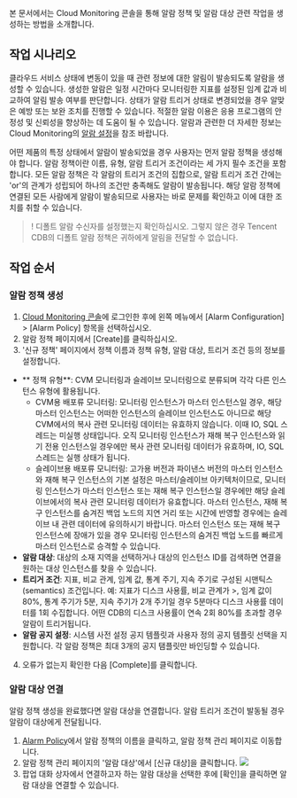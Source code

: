 본 문서에서는 Cloud Monitoring 콘솔을 통해 알람 정책 및 알람 대상 관련 작업을 생성하는 방법을 소개합니다.

## 작업 시나리오
클라우드 서비스 상태에 변동이 있을 때 관련 정보에 대한 알림이 발송되도록 알람을 생성할 수 있습니다. 생성한 알람은 일정 시간마다 모니터링한 지표를 설정된 임계 값과 비교하여 알림 발송 여부를 판단합니다.
상태가 알람 트리거 상태로 변경되었을 경우 알맞은 예방 또는 보완 조치를 진행할 수 있습니다. 적절한 알람 이용은 응용 프로그램의 안정성 및 신뢰성을 향상하는 데 도움이 될 수 있습니다. 알람과 관련한 더 자세한 정보는 Cloud Monitoring의 [알람 설정](https://intl.cloud.tencent.com/document/product/248/1073)을 참조 바랍니다.

어떤 제품의 특정 상태에서 알람이 발송되었을 경우 사용자는 먼저 알람 정책을 생성해야 합니다. 알람 정책이란 이름, 유형, 알람 트리거 조건이라는 세 가지 필수 조건을 포함합니다. 모든 알람 정책은 각 알람의 트리거 조건의 집합으로, 알람 트리거 조건 간에는 'or'의 관계가 성립되어 하나의 조건만 충족해도 알람이 발송됩니다. 해당 알람 정책에 연결된 모든 사람에게 알람이 발송되므로 사용자는 바로 문제를 확인하고 이에 대한 조치를 취할 수 있습니다.

>! 디폴트 알람 수신자를 설정했는지 확인하십시오. 그렇지 않은 경우 Tencent CDB의 디폴트 알람 정책은 귀하에게 알림을 전달할 수 없습니다.

## 작업 순서
### 알람 정책 생성
1. [Cloud Monitoring 콘솔](https://console.cloud.tencent.com/monitor/overview)에 로그인한 후에 왼쪽 메뉴에서 [Alarm Configuration] > [Alarm Policy] 항목을 선택하십시오.
2. 알람 정책 페이지에서 [Create]를 클릭하십시오.
3. '신규 정책' 페이지에서 정책 이름과 정책 유형, 알람 대상, 트리거 조건 등의 정보를 설정합니다.
 - ** 정책 유형**: CVM 모니터링과 슬레이브 모니터링으로 분류되며 각각 다른 인스턴스 유형에 활용됩니다.
    - CVM용 배포류 모니터링: 모니터링 인스턴스가 마스터 인스턴스일 경우, 해당 마스터 인스턴스는 어떠한 인스턴스의 슬레이브 인스턴스도 아니므로 해당 CVM에서의 복사 관련 모니터링 데이터는 유효하지 않습니다. 이때 IO, SQL 스레드는 미실행 상태입니다. 오직 모니터링 인스턴스가 재해 복구 인스턴스와 읽기 전용 인스턴스일 경우에만 복사 관련 모니터링 데이터가 유효하며, IO, SQL 스레드는 실행 상태가 됩니다.
    - 슬레이브용 배포류 모니터링: 고가용 버전과 파이낸스 버전의 마스터 인스턴스와 재해 복구 인스턴스의 기본 설정은 마스터/슬레이브 아키텍처이므로, 모니터링 인스턴스가 마스터 인스턴스 또는 재해 복구 인스턴스일 경우에만 해당 슬레이브에서의 복사 관련 모니터링 데이터가 유효합니다. 마스터 인스턴스, 재해 복구 인스턴스를 숨겨진 백업 노드의 지연 거리 또는 시간에 반영할 경우에는 슬레이브 내 관련 데이터에 유의하시기 바랍니다. 마스터 인스턴스 또는 재해 복구 인스턴스에 장애가 있을 경우 모니터링 인스턴스의 숨겨진 백업 노드를 빠르게 마스터 인스턴스로 승격할 수 있습니다.
  - **알람 대상**: 대상의 소재 지역을 선택하거나 대상의 인스턴스 ID를 검색하면 연결을 원하는 대상 인스턴스를 찾을 수 있습니다.
 - **트리거 조건**: 지표, 비교 관계, 임계 값, 통계 주기, 지속 주기로 구성된 시맨틱스(semantics) 조건입니다. 예: 지표가 디스크 사용률, 비교 관계가 >, 임계 값이 80%, 통계 주기가 5분, 지속 주기가 2개 주기일 경우 5분마다 디스크 사용률 데이터를 1회 수집합니다. 어떤 CDB의 디스크 사용률이 연속 2회 80%를 초과할 경우 알람이 트리거됩니다.
 - **알람 공지 설정**: 시스템 사전 설정 공지 템플릿과 사용자 정의 공지 템플릿 선택을 지원합니다. 각 알람 정책은 최대 3개의 공지 탬플릿만 바인딩할 수 있습니다.
4. 오류가 없는지 확인한 다음 [Complete]를 클릭합니다.

### 알람 대상 연결
알람 정책 생성을 완료했다면 알람 대상을 연결합니다. 알람 트리거 조건이 발동될 경우 알람이 대상에게 전달됩니다.
1. [Alarm Policy](https://console.cloud.tencent.com/monitor/alarm2/policy)에서 알람 정책의 이름을 클릭하고, 알람 정책 관리 페이지로 이동합니다.
2. 알람 정책 관리 페이지의 '알람 대상'에서 [신규 대상]을 클릭합니다.
![](https://main.qcloudimg.com/raw/00833b7ad2a481ec65b1eb14c0d2cad4.png)
3. 팝업 대화 상자에서 연결하고자 하는 알람 대상을 선택한 후에 [확인]을 클릭하면 알람 대상을 연결할 수 있습니다.


